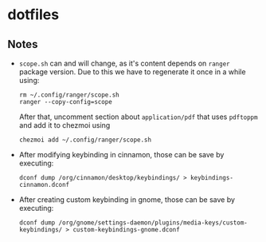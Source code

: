 # dotfiles

## Notes

* `scope.sh` can and will change, as it's content depends on `ranger` package version. Due to this we have to regenerate it once in a while using:
    ```
    rm ~/.config/ranger/scope.sh
    ranger --copy-config=scope
    ```
    After that, uncomment section about `application/pdf` that uses `pdftoppm` and add it to chezmoi using
    ```
    chezmoi add ~/.config/ranger/scope.sh
    ```
* After modifying keybinding in cinnamon, those can be save by executing:
    ```
    dconf dump /org/cinnamon/desktop/keybindings/ > keybindings-cinnamon.dconf
    ```
* After creating custom keybinding in gnome, those can be save by executing:
    ```
    dconf dump /org/gnome/settings-daemon/plugins/media-keys/custom-keybindings/ > custom-keybindings-gnome.dconf
    ```
